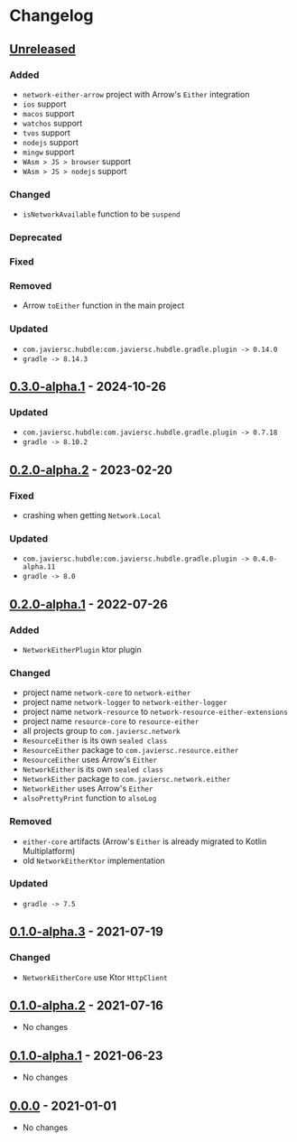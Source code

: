 # Changelog

## [Unreleased]

### Added

- `network-either-arrow` project with Arrow's `Either` integration
- `ios` support
- `macos` support
- `watchos` support
- `tvos` support
- `nodejs` support
- `mingw` support
- `WAsm > JS > browser` support
- `WAsm > JS > nodejs` support

### Changed

- `isNetworkAvailable` function to be `suspend`

### Deprecated

### Fixed

### Removed

- Arrow `toEither` function in the main project

### Updated

- `com.javiersc.hubdle:com.javiersc.hubdle.gradle.plugin -> 0.14.0`
- `gradle -> 8.14.3`

## [0.3.0-alpha.1] - 2024-10-26

### Updated

- `com.javiersc.hubdle:com.javiersc.hubdle.gradle.plugin -> 0.7.18`
- `gradle -> 8.10.2`

## [0.2.0-alpha.2] - 2023-02-20

### Fixed

- crashing when getting `Network.Local`

### Updated

- `com.javiersc.hubdle:com.javiersc.hubdle.gradle.plugin -> 0.4.0-alpha.11`
- `gradle -> 8.0`

## [0.2.0-alpha.1] - 2022-07-26

### Added

- `NetworkEitherPlugin` ktor plugin

### Changed

- project name `network-core` to `network-either`
- project name `network-logger` to `network-either-logger`
- project name `network-resource` to `network-resource-either-extensions`
- project name `resource-core` to `resource-either`
- all projects  group to `com.javiersc.network`
- `ResourceEither` is its own `sealed class`
- `ResourceEither` package to `com.javiersc.resource.either`
- `ResourceEither` uses Arrow's `Either`
- `NetworkEither` is its own `sealed class`
- `NetworkEither` package to `com.javiersc.network.either`
- `NetworkEither` uses Arrow's `Either`
- `alsoPrettyPrint` function to `alsoLog`

### Removed

- `either-core` artifacts (Arrow's `Either` is already migrated to Kotlin Multiplatform)
- old `NetworkEitherKtor` implementation

### Updated

- `gradle -> 7.5`

## [0.1.0-alpha.3] - 2021-07-19

### Changed

- `NetworkEitherCore` use Ktor `HttpClient`

## [0.1.0-alpha.2] - 2021-07-16

- No changes

## [0.1.0-alpha.1] - 2021-06-23

- No changes

## [0.0.0] - 2021-01-01

- No changes

[Unreleased]: https://github.com/JavierSegoviaCordoba/network-either-kmp/compare/0.3.0-alpha.1...HEAD

[0.3.0-alpha.1]: https://github.com/JavierSegoviaCordoba/network-either-kmp/compare/0.2.0-alpha.2...0.3.0-alpha.1

[0.2.0-alpha.2]: https://github.com/JavierSegoviaCordoba/network-either-kmp/compare/0.2.0-alpha.1...0.2.0-alpha.2

[0.2.0-alpha.1]: https://github.com/JavierSegoviaCordoba/network-either-kmp/compare/0.1.0-alpha.3...0.2.0-alpha.1

[0.1.0-alpha.3]: https://github.com/JavierSegoviaCordoba/network-either-kmp/compare/0.1.0-alpha.2...0.1.0-alpha.3

[0.1.0-alpha.2]: https://github.com/JavierSegoviaCordoba/network-either-kmp/compare/0.1.0-alpha.1...0.1.0-alpha.2

[0.1.0-alpha.1]: https://github.com/JavierSegoviaCordoba/network-either-kmp/compare/0.0.0...0.1.0-alpha.1

[0.0.0]: https://github.com/JavierSegoviaCordoba/network-either-kmp/commits/0.0.0
